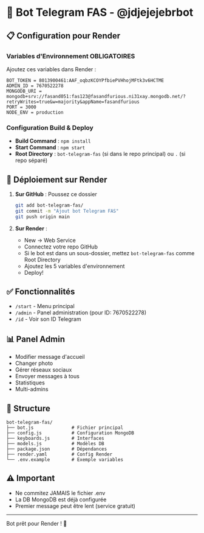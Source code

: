 # 🤖 Bot Telegram FAS - @jdjejejebrbot

## 📋 Configuration pour Render

### Variables d'Environnement OBLIGATOIRES

Ajoutez ces variables dans Render :

```
BOT_TOKEN = 8013900461:AAF_oqbzKCOYPfbiePVHhojMFtk3v6HCTME
ADMIN_ID = 7670522278
MONGODB_URI = mongodb+srv://fasand051:fas123@fasandfurious.ni31xay.mongodb.net/?retryWrites=true&w=majority&appName=fasandfurious
PORT = 3000
NODE_ENV = production
```

### Configuration Build & Deploy

- **Build Command** : `npm install`
- **Start Command** : `npm start`
- **Root Directory** : `bot-telegram-fas` (si dans le repo principal) ou `.` (si repo séparé)

## 🚀 Déploiement sur Render

1. **Sur GitHub** : Poussez ce dossier
   ```bash
   git add bot-telegram-fas/
   git commit -m "Ajout bot Telegram FAS"
   git push origin main
   ```

2. **Sur Render** :
   - New → Web Service
   - Connectez votre repo GitHub
   - Si le bot est dans un sous-dossier, mettez `bot-telegram-fas` comme Root Directory
   - Ajoutez les 5 variables d'environnement
   - Deploy!

## ✅ Fonctionnalités

- `/start` - Menu principal
- `/admin` - Panel administration (pour ID: 7670522278)
- `/id` - Voir son ID Telegram

## 📊 Panel Admin

- Modifier message d'accueil
- Changer photo
- Gérer réseaux sociaux
- Envoyer messages à tous
- Statistiques
- Multi-admins

## 🔧 Structure

```
bot-telegram-fas/
├── bot.js              # Fichier principal
├── config.js           # Configuration MongoDB
├── keyboards.js        # Interfaces
├── models.js           # Modèles DB
├── package.json        # Dépendances
├── render.yaml         # Config Render
└── .env.example        # Exemple variables
```

## ⚠️ Important

- Ne commitez JAMAIS le fichier .env
- La DB MongoDB est déjà configurée
- Premier message peut être lent (service gratuit)

---

Bot prêt pour Render ! 🎉